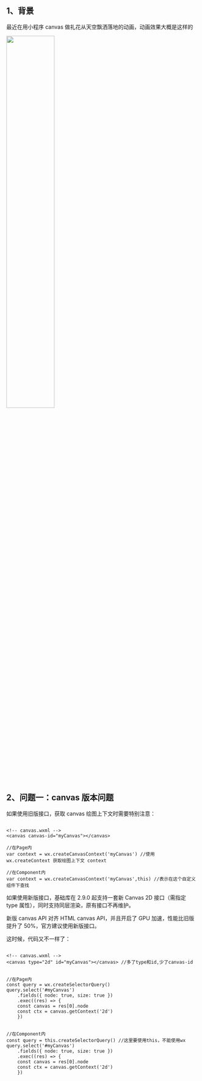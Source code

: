 ## 1、背景

最近在用小程序 canvas 做礼花从天空飘洒落地的动画，动画效果大概是这样的

<img src="https://user-images.githubusercontent.com/9975520/123826304-3bcfd300-d932-11eb-88e6-d5927f035275.png" width = "50%" height = "50%" align=center />

## 2、问题一：canvas 版本问题

如果使用旧版接口，获取 canvas 绘图上下文时需要特别注意：

```

<!-- canvas.wxml -->
<canvas canvas-id="myCanvas"></canvas>

//在Page内
var context = wx.createCanvasContext('myCanvas') //使用 wx.createContext 获取绘图上下文 context

//在Component内
var context = wx.createCanvasContext('myCanvas',this) //表示在这个自定义组件下查找

```

如果使用新版接口，基础库在 2.9.0 起支持一套新 Canvas 2D 接口（需指定 type 属性），同时支持同层渲染，原有接口不再维护。

新版 canvas API 对齐 HTML canvas API，并且开启了 GPU 加速，性能比旧版提升了 50%，官方建议使用新版接口。

这时候，代码又不一样了：

```

<!-- canvas.wxml -->
<canvas type="2d" id="myCanvas"></canvas> //多了type和id,少了canvas-id


//在Page内
const query = wx.createSelectorQuery()
query.select('#myCanvas')
    .fields({ node: true, size: true })
    .exec((res) => {
    const canvas = res[0].node
    const ctx = canvas.getContext('2d')
    })


//在Component内
const query = this.createSelectorQuery() //这里要使用this，不能使用wx
query.select('#myCanvas')
    .fields({ node: true, size: true })
    .exec((res) => {
    const canvas = res[0].node
    const ctx = canvas.getContext('2d')
    })

```
